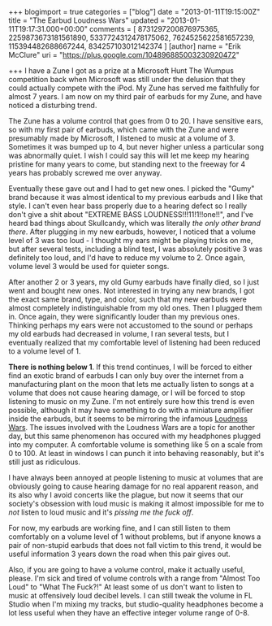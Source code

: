 +++
blogimport = true
categories = ["blog"]
date = "2013-01-11T19:15:00Z"
title = "The Earbud Loudness Wars"
updated = "2013-01-11T19:17:31.000+00:00"
comments = [ 8731297200876975365, 2259873673181561890, 5337724312478175062, 7624525622581657239, 115394482688667244, 834257103012142374 ]
[author]
name = "Erik McClure"
uri = "https://plus.google.com/104896885003230920472"

+++
I have a Zune I got as a prize at a Microsoft Hunt The Wumpus competition back when Microsoft was still under the delusion that they could actually compete with the iPod. My Zune has served me faithfully for almost 7 years. I am now on my third pair of earbuds for my Zune, and have noticed a disturbing trend.

The Zune has a volume control that goes from 0 to 20. I have sensitive ears, so with my first pair of earbuds, which came with the Zune and were presumably made by Microsoft, I listened to music at a volume of 3. Sometimes it was bumped up to 4, but never higher unless a particular song was abnormally quiet. I wish I could say this will let me keep my hearing pristine for many years to come, but standing next to the freeway for 4 years has probably screwed me over anyway.

Eventually these gave out and I had to get new ones. I picked the "Gumy" brand because it was almost identical to my previous earbuds and I like that style. I can't even hear bass properly due to a hearing defect so I really don't give a shit about "EXTREME BASS LOUDNESS!!!11!1!!one!!", and I've heard bad things about Skullcandy, which was literally *the only other brand there*. After plugging in my new earbuds, however, I noticed that a volume level of 3 was too loud - I thought my ears might be playing tricks on me, but after several tests, including a blind test, I was absolutely positive 3 was definitely too loud, and I'd have to reduce my volume to 2. Once again, volume level 3 would be used for quieter songs.

After another 2 or 3 years, my old Gumy earbuds have finally died, so I just went and bought new ones. Not interested in trying any new brands, I got the exact same brand, type, and color, such that my new earbuds were almost completely indistinguishable from my old ones. Then I plugged them in. Once again, they were significantly louder than my previous ones. Thinking perhaps my ears were not accustomed to the sound or perhaps my old earbuds had decreased in volume, I ran several tests, but I eventually realized that my comfortable level of listening had been reduced to a volume level of 1.

**There is nothing below 1**. If this trend continues, I will be forced to either find an exotic brand of earbuds I can only buy over the internet from a manufacturing plant on the moon that lets me actually listen to songs at a volume that does not cause hearing damage, or I will be forced to stop listening to music on my Zune. I'm not entirely sure how this trend is even possible, although it may have something to do with a miniature amplifier inside the earbuds, but it seems to be mirroring the infamous [Loudness Wars](http://en.wikipedia.org/wiki/Loudness_war). The issues involved with the Loudness Wars are a topic for another day, but this same phenomenon has occured with my headphones plugged into my computer. A comfortable volume is something like 5 on a scale from 0 to 100. At least in windows I can punch it into behaving reasonably, but it's still just as ridiculous.

I have always been annoyed at people listening to music at volumes that are obviously going to cause hearing damage for no real apparent reason, and its also why I avoid concerts like the plague, but now it seems that our society's obsession with loud music is making it almost impossible for me to *not* listen to loud music and it's *pissing me the fuck off*.

For now, my earbuds are working fine, and I can still listen to them comfortably on a volume level of 1 without problems, but if anyone knows a pair of non-stupid earbuds that does not fall victim to this trend, it would be useful information 3 years down the road when this pair gives out.

Also, if you are going to have a volume control, make it actually useful, please. I'm sick and tired of volume controls with a range from "Almost Too Loud" to "What The Fuck?!" At least some of us don't want to listen to music at offensively loud decibel levels. I can still tweak the volume in FL Studio when I'm mixing my tracks, but studio-quality headphones become a lot less useful when they have an effective integer volume range of 0-8.
